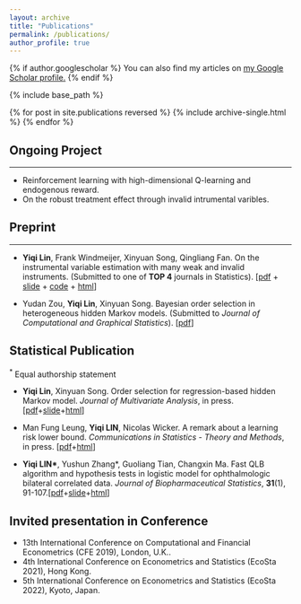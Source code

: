 ```yaml
---
layout: archive
title: "Publications"
permalink: /publications/
author_profile: true
---
```


{% if author.googlescholar %}
  You can also find my articles on <u><a href="{{author.googlescholar}}">my Google Scholar profile</a>.</u>
{% endif %}

{% include base_path %}

{% for post in site.publications reversed %}
  {% include archive-single.html %}
{% endfor %}

## Ongoing Project
- - -
* Reinforcement learning with high-dimensional Q-learning and endogenous reward.
* On the robust treatment effect through invalid intrumental varibles.


## Preprint 
- - -
* **Yiqi Lin**, Frank Windmeijer, Xinyuan Song, Qingliang Fan. On the instrumental variable estimation with many weak and invalid instruments. (Submitted to one of **TOP 4** journals in Statistics). [[pdf](https://qoifoq.github.io/linyiqi.github.io/_pages/paper/2207.03035.pdf) + [slide](https://qoifoq.github.io/linyiqi.github.io/_pages/paper/WIT_Slide.pdf) + [code](https://github.com/QoifoQ/WIT) + [html](https://arxiv.org/abs/2207.03035)]

* Yudan Zou, **Yiqi Lin**, Xinyuan Song. Bayesian order selection in heterogeneous hidden Markov models. (Submitted to *Journal of Computational and Graphical Statistics*). [[pdf](https://qoifoq.github.io/linyiqi.github.io/_pages/paper/BHMM.pdf)]

## Statistical Publication
<sup>\*</sup> Equal authorship statement
* **Yiqi Lin**, Xinyuan Song. Order selection for regression-based hidden Markov model. *Journal of Multivariate Analysis*, in press. [[pdf](https://qoifoq.github.io/linyiqi.github.io/_pages/paper/JMVA.pdf)+[slide](https://qoifoq.github.io/linyiqi.github.io/_pages/talk/JMVA-slide.pdf)+[html](https://www.sciencedirect.com/science/article/pii/S0047259X22000707)]

* Man Fung Leung, **Yiqi LIN**, Nicolas Wicker. A remark about a learning risk lower bound. *Communications in Statistics - Theory and Methods*, in press. [[pdf](https://qoifoq.github.io/linyiqi.github.io/_pages/paper/RiskLowerBound.pdf)+[html](https://www.tandfonline.com/eprint/JKS2KEBYTWTRPIVIXHHJ/full?target=10.1080/03610926.2022.2076114)]

* **Yiqi LIN\***, Yushun Zhang\*, Guoliang Tian, Changxin Ma. Fast QLB algorithm and hypothesis tests in logistic model for ophthalmologic bilateral correlated data. *Journal of Biopharmaceutical Statistics*, **31**(1), 91-107.[[pdf](https://qoifoq.github.io/linyiqi.github.io/_pages/paper/JBS.pdf)+[slide](https://qoifoq.github.io/linyiqi.github.io/_pages/talk/JBS_myslide.pdf)+[html](https://www.tandfonline.com/eprint/CXPFQYYVHIJP8MVUCHZW/full?target=10.1080/10543406.2020.1814794)]

## Invited presentation in Conference
- 13th International Conference on Computational and Financial Econometrics (CFE 2019), London, U.K..
- 4th International Conference on Econometrics and Statistics (EcoSta 2021), Hong Kong.
- 5th International Conference on Econometrics and Statistics (EcoSta 2022), Kyoto, Japan.



